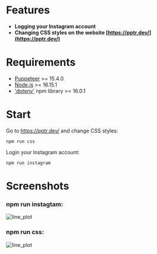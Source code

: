 # Features
* **Logging your Instagram account**
* **Changing CSS styles on the website [https://pptr.dev/](https://pptr.dev/)**
# Requirements
* [Puppeteer](https://www.npmjs.com/package/puppeteer) >= 15.4.0
* [Node.js](https://nodejs.org/en/) >= 16.15.1
* ['dotenv'](https://www.npmjs.com/package/dotenv) npm library >= 16.0.1
# Start
Go to https://pptr.dev/ and change CSS styles:
```
npm run css
```
Login your Instagram account:
```
npm run instagram
```
# Screenshots
### npm run instagtam:
![line_plot](https://github.com/RiezvykhDima/puppeteer/blob/main/src/screenshots/instagram-screenshot.png)
### npm run css:
![line_plot](https://github.com/RiezvykhDima/puppeteer/blob/main/src/screenshots/screenshot.png)
